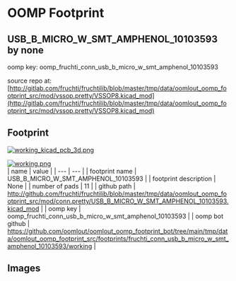 # OOMP Footprint  
## USB_B_MICRO_W_SMT_AMPHENOL_10103593  by none  
  
oomp key: oomp_fruchti_conn_usb_b_micro_w_smt_amphenol_10103593  
  
source repo at: [http://gitlab.com/fruchti/fruchtilib/blob/master/tmp/data/oomlout_oomp_footprint_src/mod/vssop.pretty/VSSOP8.kicad_mod](http://gitlab.com/fruchti/fruchtilib/blob/master/tmp/data/oomlout_oomp_footprint_src/mod/vssop.pretty/VSSOP8.kicad_mod)  
## Footprint  
  
[![working_kicad_pcb_3d.png](working_kicad_pcb_3d_600.png)](working_kicad_pcb_3d.png)  
  
[![working.png](working_600.png)](working.png)  
| name | value | 
| --- | --- | 
| footprint name | USB_B_MICRO_W_SMT_AMPHENOL_10103593 | 
| footprint description | None | 
| number of pads | 11 | 
| github path | http://github.com/fruchti/fruchtilib/blob/master/tmp/data/oomlout_oomp_footprint_src/mod/conn.pretty/USB_B_MICRO_W_SMT_AMPHENOL_10103593.kicad_mod | 
| oomp key | oomp_fruchti_conn_usb_b_micro_w_smt_amphenol_10103593 | 
| oomp bot github | https://github.com/oomlout/oomlout_oomp_footprint_bot/tree/main/tmp/data/oomlout_oomp_footprint_src/footprints/fruchti_conn_usb_b_micro_w_smt_amphenol_10103593/working | 
## Images  
